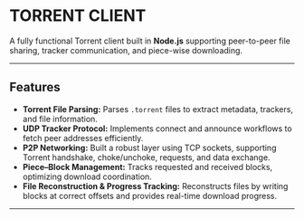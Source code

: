 # TORRENT CLIENT 

A fully functional Torrent client built in **Node.js** supporting peer-to-peer file sharing, tracker communication, and piece-wise downloading.

---

## Features

- **Torrent File Parsing:** Parses `.torrent` files to extract metadata, trackers, and file information.  
- **UDP Tracker Protocol:** Implements connect and announce workflows to fetch peer addresses efficiently.  
- **P2P Networking:** Built a robust layer using TCP sockets, supporting Torrent handshake, choke/unchoke, requests, and data exchange.  
- **Piece–Block Management:** Tracks requested and received blocks, optimizing download coordination.  
- **File Reconstruction & Progress Tracking:** Reconstructs files by writing blocks at correct offsets and provides real-time download progress.

---
